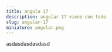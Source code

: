 ```yaml
---
title: angula 17 
description: angular 17 viene con todo
slug: angular-17
miniature: angular.png
---
```

      
asdasdasdasdasd
